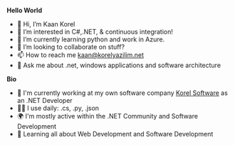 <b>Hello World</b>

- 👋 Hi, I’m Kaan Korel
- 👀 I’m interested in C#,.NET, & continuous integration!
- 🌱 I’m currently learning python and work in Azure.
- 💞️ I’m looking to collaborate on stuff?
- 📫 How to reach me kaan@korelyazilim.net
- 💬 Ask me about .net, windows applications and software architecture

<b>Bio</b>

- 🏢 I'm currently working at my own software company <a href="https://korelyazilim.net">Korel Software</a> as an .NET Developer
- 👨‍💻 I use daily: .cs, .py, .json
- 🌍 I'm mostly active within the .NET Community and Software Development
- 📱 Learning all about Web Development and Software Development
